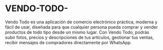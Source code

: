 # VENDO-TODO-
Vendo Todo es una aplicación de comercio electrónico práctica, moderna y fácil de usar, diseñada para que cualquier persona pueda comprar y vender productos de todo tipo desde un mismo lugar. Con Vendo Todo, podrás subir fotos, precios y descripciones de tus artículos, gestionar tus ventas, recibir mensajes de compradores directamente por WhatsApp.
